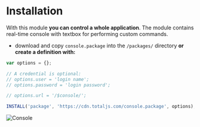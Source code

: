 # Installation

With this module __you can control a whole application__. The module contains real-time console with textbox for performing custom commands.

- download and copy `console.package` into the `/packages/` directory __or create a definition with:__

```javascript
var options = {};

// A credential is optional:
// options.user = 'login name';
// options.password = 'login password';

// options.url = '/$console/';

INSTALL('package', 'https://cdn.totaljs.com/console.package', options);
```

![Console](https://blog.totaljs.com/download/1707070825Tvew8b.jpg)